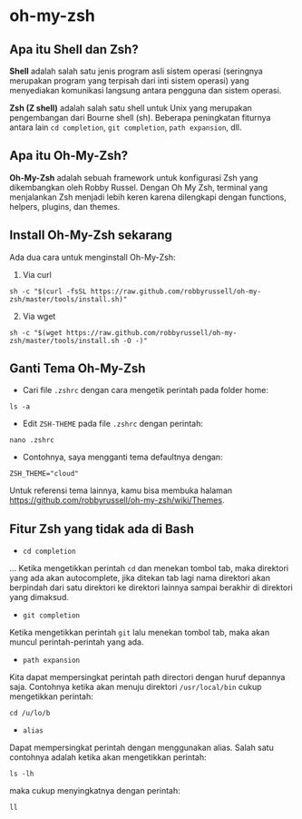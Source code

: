 # oh-my-zsh

## Apa itu Shell dan Zsh?

**Shell** adalah salah satu jenis program asli sistem operasi (seringnya merupakan program yang terpisah dari inti sistem operasi) yang menyediakan komunikasi langsung antara pengguna dan sistem operasi.

**Zsh (Z shell)** adalah salah satu shell untuk Unix yang merupakan pengembangan dari Bourne shell (sh). Beberapa peningkatan fiturnya antara lain ```cd completion```, ```git completion```, ```path expansion```, dll.

## Apa itu Oh-My-Zsh?

**Oh-My-Zsh** adalah sebuah framework untuk konfigurasi Zsh yang dikembangkan oleh Robby Russel. Dengan Oh My Zsh, terminal yang menjalankan Zsh menjadi lebih keren karena dilengkapi dengan functions, helpers, plugins, dan themes.

## Install Oh-My-Zsh sekarang

Ada dua cara untuk menginstall Oh-My-Zsh: 

1. Via curl
```
sh -c "$(curl -fsSL https://raw.github.com/robbyrussell/oh-my-zsh/master/tools/install.sh)"
```

2. Via wget
```
sh -c "$(wget https://raw.github.com/robbyrussell/oh-my-zsh/master/tools/install.sh -O -)"
```

## Ganti Tema Oh-My-Zsh

* Cari file `.zshrc` dengan cara mengetik perintah pada folder home:
```
ls -a
```
* Edit `ZSH-THEME` pada file `.zshrc` dengan perintah:
```
nano .zshrc
```
* Contohnya, saya mengganti tema  defaultnya dengan:
```
ZSH_THEME="cloud"
```


Untuk referensi tema lainnya, kamu bisa membuka halaman <https://github.com/robbyrussell/oh-my-zsh/wiki/Themes>.

## Fitur Zsh yang tidak ada di Bash

* `cd completion`

... Ketika mengetikkan perintah `cd` dan menekan tombol tab, maka direktori yang ada akan autocomplete, jika ditekan tab lagi nama direktori akan berpindah dari satu direktori ke direktori lainnya sampai berakhir di direktori yang dimaksud.

* `git completion`

Ketika mengetikkan perintah `git` lalu menekan tombol tab, maka akan muncul perintah-perintah yang ada.

* `path expansion`

Kita dapat mempersingkat perintah path directori dengan huruf depannya saja. Contohnya ketika akan menuju direktori `/usr/local/bin` cukup mengetikkan perintah:
```
cd /u/lo/b
```

* `alias`

Dapat mempersingkat perintah dengan menggunakan alias. Salah satu contohnya adalah ketika akan mengetikkan perintah:
```
ls -lh
```
maka cukup menyingkatnya dengan perintah:
```
ll
```


